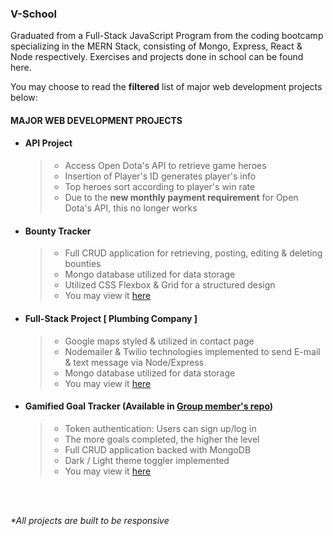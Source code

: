 ### V-School

Graduated from a Full-Stack JavaScript Program from the coding bootcamp specializing in the MERN Stack, consisting of Mongo, Express, React & Node respectively. Exercises and projects done in school can be found here. 

You may choose to read the __filtered__ list of major web development projects below:  

#### __MAJOR WEB DEVELOPMENT PROJECTS__
* #### API Project
    >* Access Open Dota's API to retrieve game heroes
    >* Insertion of Player's ID generates player's info
    >* Top heroes sort according to player's win rate
    >* Due to the __new monthly payment requirement__ for Open Dota's API, this no longer works

* #### Bounty Tracker
    >* Full CRUD application for retrieving, posting, editing & deleting bounties
    >* Mongo database utilized for data storage
    >* Utilized CSS Flexbox & Grid for a structured design
    >* You may view it [here](https://bounty-tracker.herokuapp.com)

* #### Full-Stack Project [ Plumbing Company ]
    >* Google maps styled & utilized in contact page
    >* Nodemailer & Twilio technologies implemented to send E-mail & text message via Node/Express
    >* Mongo database utilized for data storage
    >* You may view it [here](https://plumbing-company.herokuapp.com)

* #### Gamified Goal Tracker (Available in [Group member's repo](https://github.com/TaylorBurke/group-fullstack))
    >* Token authentication: Users can sign up/log in
    >* The more goals completed, the higher the level
    >* Full CRUD application backed with MongoDB
    >* Dark / Light theme toggler implemented
    >* You may view it [here](https://gamified-goaltracker.herokuapp.com)
<br/>
<br/>

_*All projects are built to be responsive_

